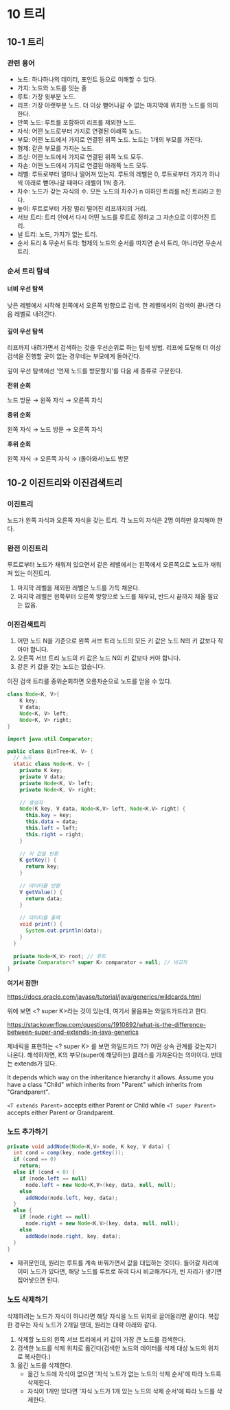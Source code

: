 # 10 트리

## 10-1 트리

### 관련 용어

- 노드: 하나하나의 데이터, 포인트 등으로 이해할 수 있다.
- 가지: 노드와 노드를 잇는 줄
- 루트: 가장 윗부분 노드. 
- 리프: 가장 아랫부분 노드. 더 이상 뻗어나갈 수 없는 마지막에 위치한 노드를 의미한다. 
- 안쪽 노드: 루트를 포함하여 리프를 제외한 노드. 
- 자식: 어떤 노드로부터 가지로 연결된 아래쪽 노드. 
- 부모: 어떤 노드에서 가지로 연결된 위쪽 노드. 노드는 1개의 부모를 가진다. 
- 형제: 같은 부모를 가지는 노드.
- 조상: 어떤 노드에서 가지로 연결된 위쪽 노드 모두.
- 자손: 어떤 노드에서 가지로 연결된 아래쪽 노드 모두.
- 레벨: 루트로부터 얼마나 떨어져 있는지. 루트의 레벨은 0, 루트로부터 가지가 하나씩 아래로 뻗어나갈 때마다 레벨이 1씩 증가.
- 차수: 노드가 갖는 자식의 수. 모든 노드의 차수가 n 이하인 트리를 n진 트리라고 한다. 
- 높이: 루트로부터 가장 멀리 떨어진 리프까지의 거리. 
- 서브 트리: 트리 안에서 다시 어떤 노드를 루트로 정하고 그 자손으로 이루어진 트리.
- 널 트리: 노드, 가지가 없는 트리.
- 순서 트리 & 무순서 트리: 형제의 노드의 순서를 따지면 순서 트리, 아니라면 무순서 트리. 



### 순서 트리 탐색

#### 너비 우선 탐색

낮은 레벨에서 시작해 왼쪽에서 오른쪽 방향으로 검색. 한 레벨에서의 검색이 끝나면 다음 레벨로 내려간다. 

#### 깊이 우선 탐색

리프까지 내려가면서 검색하는 것을 우선순위로 하는 탐색 방법. 리프에 도달해 더 이상 검색을 진행할 곳이 없는 경우네는 부모에게 돌아간다. 

깊이 우선 탐색에선 '언제 노드를 방문할지'를 다음 세 종류로 구분한다.

**전위 순회**

노드 방문 → 왼쪽 자식 → 오른쪽 자식

**중위 순회**

왼쪽 자식 → 노드 방문 → 오른쪽 자식

**후위 순회**

왼쪽 자식 → 오른쪽 자식 → (돌아와서)노드 방문

## 10-2 이진트리와 이진검색트리

### 이진트리

노드가 왼쪽 자식과 오른쪽 자식을 갖는 트리. 각 노드의 자식은 2명 이하만 유지해야 한다.

### 완전 이진트리

루트로부터 노드가 채워져 있으면서 같은 레벨에서는 왼쪽에서 오른쪽으로 노드가 채워져 있는 이진트리.

1. 마지막 레벨을 제외한 레벨은 노드를 가득 채운다.
2. 마지막 레벨은 왼쪽부터 오른쪽 방향으로 노드를 채우되, 반드시 끝까지 채울 필요는 없음.

### 이진검색트리

1. 어떤 노드 N을 기준으로 왼쪽 서브 트리 노드의 모든 키 값은 노드 N의 키 값보다 작아야 합니다.
2. 오른쪽 서브 트리 노드의 키 값은 노드 N의 키 값보다 커야 합니다.
3. 같은 키 값을 갖는 노드는 없습니다.

이진 검색 트리를 중위순회하면 오름차순으로 노드를 얻을 수 있다.

```java
class Node<K, V>{
	K key;
	V data;
	Node<K, V> left;
	Node<K, V> right;
}
```

```java
import java.util.Comparator;

public class BinTree<K, V> {
  // 노드
  static class Node<K, V> {
    private K key;
    private V data;
    private Node<K, V> left;
    private Node<K, V> right;
    
    // 생성자
    Node(K key, V data, Node<K,V> left, Node<K,V> right) {
      this.key = key;
      this.data = data;
      this.left = left;
      this.right = right;
    }
    
    // 키 값을 반환
    K getKey() {
      return key;
    }
    
    // 데이터를 반환
    V getValue() {
      return data;
    }
    
    // 데이터를 출력
    void print() {
      System.out.println(data);
    }
  }
  
  private Node<K,V> root; // 루트
  private Comparator<? super K> comparator = null; // 비교자
}
```

**여기서 잠깐!**

https://docs.oracle.com/javase/tutorial/java/generics/wildcards.html

위에 보면 <? super K>라는 것이 있는데, 여기서 물음표는 와일드카드라고 한다. 

https://stackoverflow.com/questions/1910892/what-is-the-difference-between-super-and-extends-in-java-generics

제네릭을 표현하는 <? super K> 를 보면 와일드카드 ?가 어떤 상속 관계를 갖는지가 나온다. 해석하자면, K의 부모(super에 해당하는) 클래스를 가져온다는 의미이다. 반대는 extends가 있다. 

It depends which way on the inheritance hierarchy it allows. Assume you have a class "Child" which inherits from "Parent" which inherits from "Grandparent".

`<T extends Parent>` accepts either Parent or Child while `<T super Parent>` accepts either Parent or Grandparent.



### 노드 추가하기

```java
private void addNode(Node<K,V> node, K key, V data) {
  int cond = comp(key, node.getKey());
  if (cond == 0)
    return;
  else if (cond < 0) {
    if (node.left == null)
      node.left = new Node<K,V>(key, data, null, null);
    else
      addNode(node.left, key, data);
  }
  else {
    if (node.right == null)
      node.right = new Node<K,V>(key, data, null, null);
    else
      addNode(node.right, key, data);
  }
}
```

- 재귀문인데, 원리는 루트를 계속 바꿔가면서 값을 대입하는 것이다. 들어갈 자리에 이미 노드가 있다면, 해당 노드를 루트로 하여 다시 비교해가다가, 빈 자리가 생기면 집어넣으면 된다. 



### 노드 삭제하기

삭제하려는 노드가 자식이 하나라면 해당 자식을 노드 위치로 끌어올리면 끝이다. 복잡한 경우는 자식 노드가 2개일 땐데, 원리는 대략 아래와 같다.

1. 삭제할 노드의 왼쪽 서브 트리에서 키 값이 가장 큰 노드를 검색한다. 
2. 검색한 노드를 삭제 위치로 옮긴다(검색한 노드의 데이터를 삭제 대상 노드의 위치로 복사한다.)
3. 옮긴 노드를 삭제한다. 
   - 옮긴 노드에 자식이 없으면 '자식 노드가 없는 노드의 삭제 순서'에 따라 노드륵 삭제한다.
   - 자식이 1개만 있다면 '자식 노드가 1개 있는 노드의 삭제 순서'에 따라 노드를 삭제한다. 















